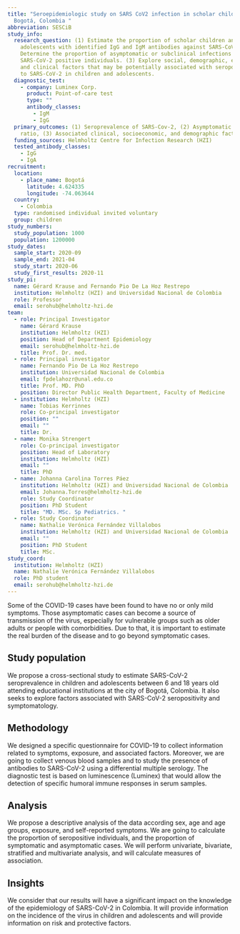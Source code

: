 ```yaml
---
title: "Seroepidemiologic study on SARS CoV2 infection in scholar children in
  Bogotá, Colombia "
abbreviation: SESCiB
study_info:
  research_question: (1) Estimate the proportion of scholar children and
    adolescents with identified IgG and IgM antibodies against SARS-CoV-2. (2)
    Determine the proportion of asymptomatic or subclinical infections in
    SARS-CoV-2 positive individuals. (3) Explore social, demographic, economic,
    and clinical factors that may be potentially associated with seropositivity
    to SARS-CoV-2 in children and adolescents.
  diagnostic_test:
    - company: Luminex Corp.
      product: Point-of-care test
      type: ""
      antibody_classes:
        - IgM
        - IgG
  primary_outcomes: (1) Seroprevalence of SARS-Cov-2, (2) Asymptomatic infection
    ratio, (3) Associated clinical, socioeconomic, and demographic factors.
  funding_sources: Helmholtz Centre for Infection Research (HZI)
  tested_antibody_classes:
    - IgG
    - IgA
recruitment:
  location:
    - place_name: Bogotá
      latitude: 4.624335
      longitude: -74.063644
  country:
    - Colombia
  type: randomised individual invited voluntary
  group: children
study_numbers:
  study_population: 1000
  population: 1200000
study_dates:
  sample_start: 2020-09
  sample_end: 2021-04
  study_start: 2020-06
  study_first_results: 2020-11
study_pi:
  name: Gérard Krause and Fernando Pio De La Hoz Restrepo
  institution: Helmholtz (HZI) and Universidad Nacional de Colombia
  role: Professor
  email: serohub@helmholtz-hzi.de
team:
  - role: Principal Investigator
    name: Gérard Krause
    institution: Helmholtz (HZI)
    position: Head of Department Epidemiology
    email: serohub@helmholtz-hzi.de
    title: Prof. Dr. med.
  - role: Principal investigator
    name: Fernando Pio De La Hoz Restrepo
    institution: Universidad Nacional de Colombia
    email: fpdelahozr@unal.edu.co
    title: Prof. MD. PhD
    position: Director Public Health Department, Faculty of Medicine
  - institution: Helmholtz (HZI)
    name: Tobias Kerrinnes
    role: Co-principal investigator
    position: ""
    email: ""
    title: Dr.
  - name: Monika Strengert
    role: Co-principal investigator
    position: Head of Laboratory
    institution: Helmholtz (HZI)
    email: ""
    title: PhD
  - name: Johanna Carolina Torres Páez
    institution: Helmholtz (HZI) and Universidad Nacional de Colombia
    email: Johanna.Torres@helmholtz-hzi.de
    role: Study Coordinator
    position: PhD Student
    title: "MD. MSc. Sp Pediatrics. "
  - role: Study Coordinator
    name: Nathalie Verónica Fernández Villalobos
    institution: Helmholtz (HZI) and Universidad Nacional de Colombia
    email: ""
    position: PhD Student
    title: MSc.
study_coord:
  institution: Helmholtz (HZI)
  name: Nathalie Verónica Fernández Villalobos
  role: PhD student
  email: serohub@helmholtz-hzi.de
---
```

Some of the COVID-19 cases have been found to have no or only mild symptoms. Those asymptomatic cases can become a source of transmission of the virus, especially for vulnerable groups such as older adults or people with comorbidities. Due to that, it is important to estimate the real burden of the disease and to go beyond symptomatic cases.

## Study population
We propose a cross-sectional study to estimate SARS-CoV-2 seroprevalence in children and adolescents between 6 and 18 years old attending educational institutions at the city of Bogotá, Colombia. It also seeks to explore factors associated with SARS-CoV-2 seropositivity and symptomatology.

## Methodology
We designed a specific questionnaire for COVID-19 to collect information related to symptoms, exposure, and associated factors. Moreover, we are going to collect venous blood samples and to study the presence of antibodies to SARS-CoV-2 using a differential multiple serology.
 The diagnostic test is based on luminescence (Luminex) that would allow the detection of specific humoral immune responses in serum samples.

## Analysis
We propose a descriptive analysis of the data according sex, age and age groups, exposure, and self-reported symptoms. We are going to calculate the proportion of seropositive individuals, and the proportion of symptomatic and asymptomatic cases. We will perform univariate, bivariate, stratified and multivariate analysis, and will calculate measures of association.

## Insights
We consider that our results will have a significant impact on the knowledge of the epidemiology of SARS-CoV-2 in Colombia. It will provide information on the incidence of the virus in children and adolescents and will provide information on risk and protective factors.
